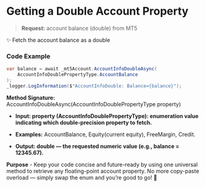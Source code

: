 # Getting a Double Account Property

> **Request:** account balance (double) from MT5

✨ Fetch the account balance as a double

### Code Example

```csharp
var balance = await _mt5Account.AccountInfoDoubleAsync(
    AccountInfoDoublePropertyType.AccountBalance
);
_logger.LogInformation($"AccountInfoDouble: Balance={balance}");
```

**Method Signature:** AccountInfoDoubleAsync(AccountInfoDoublePropertyType property)

* **Input: property (AccountInfoDoublePropertyType): enumeration value indicating which double‐precision property to fetch.**

* **Examples:** AccountBalance, Equity(current equity), FreeMargin, Credit.

* **Output: double — the requested numeric value (e.g., balance = 12345.67).**

**Purpose** - Keep your code concise and future-ready by using one universal method to retrieve any floating-point account property. No more copy-paste overload — simply swap the enum and you’re good to go! 🚀
